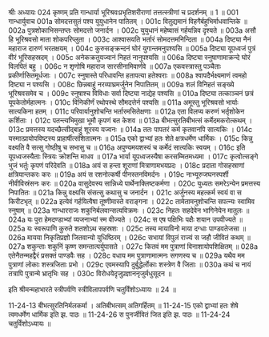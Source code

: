 श्रीः
अध्यायः 024
कृष्णम् प्रति गान्धार्या भूरिश्रवःप्रभृतिशरीराणां तत्तत्स्त्रीणां च प्रदर्शनम् ॥ 1 ॥
001	गान्धार्युवाच 
001a	सोमदत्तसुतं पश्य युयुधानेन पातितम् ।
001c	वितुद्यमानं विहगैर्बहुभिर्माधवान्तिके ॥
002a	पुत्रशोकाभिसन्तप्तः सोमदत्तो जनार्दन ।
002c	युयुधानं महेष्वासं गर्हयन्निव दृश्यते ॥
003a	असौ हि भूरिश्रवसो माता शोकपरिप्लुता ।
003c	आश्वासयति भर्तारं सोमदत्तमनिन्दिता ॥
004a	दिष्ट्या नैनं महाराज दारुणं भरतक्षयम् ।
004c	कुरुसङ्क्रन्दनं घोरं युगान्तमनुपश्यसि ॥
005a	दिष्ट्या यूपध्वजं पुत्रं वीरं भूरिसहस्रदम् ।
005c	अनेकक्रतुयज्वानं निहतं नानुपश्यसि ॥
006a	दिष्ट्या स्नुषाणामाक्रन्दे घोरं विलपितं बहु ।
006c	न शृणोषि महाराज सारसीनामिवार्णवे ॥
007a	एकवस्त्रास्तु पञ्चैताः प्रकीर्णासितमूर्धजाः ।
007c	स्नुषास्ते परिधावन्ति हतापत्या हतेश्वराः ॥
008a	श्वापदैर्भक्ष्यमाणं त्वमहो दिष्ट्या न पश्यसि ।
008c	छिन्नबाहुं नरव्याघ्रमर्जुनेन निपातितम् ॥
009a	शलं विनिहतं सङ्ख्ये भूरिश्रवसमेव च ।
009c	स्नुषाश्च विविधाः सर्वा दिष्ट्या नाद्येह पश्यसि ॥
010a	दिष्ट्या तत्काञ्चनं छत्रं यूपकेतोर्महात्मनः ।
010c	विनिकीर्णं रथोपस्थे सौमदत्तेर्न पश्यसि ॥
011a	अमूस्तु भूरिश्रवसो भार्याः सात्यकिना हतम् ।
011c	परिवार्यानुशोचन्ति भर्तारमसितेक्षणाः ॥
012a	एता विलप्य करुणं भर्तृशोकेन कर्शिताः ।
012c	पतन्त्यभिमुखा भूमौ कृपणं बत केशव ॥
013a	बीभत्सुरतिबीभत्सं कर्मेदमकरोत्कथम् ।
013c	प्रमत्तस्य यदच्छैत्सीद्बाहुं शूरस्य यज्वनः ॥
014a	ततः पापतरं कर्म कृतवानपि सात्यकिः ।
014c	यस्मात्प्रायोपविष्टस्य प्राहार्षीत्संशितात्मनः ॥
015a	एको द्वाभ्यां हतः शेते क्षत्रधर्मेण धार्मिकः ।
015c	किन्नु वक्ष्यति वै सत्सु गोष्ठीषु च सभासु च ॥
016a	अपुण्यमयशस्यं च कर्मेदं सात्यकिः स्वयम् ।
016c	इति यूपध्वजस्यैताः स्त्रियः क्रोशन्ति माधव ॥
017a	भार्या यूपध्वजस्यैषा करसम्मितमध्यमा ।
017c	कृत्वोत्सङ्गे भुजं भर्तुः कृपणं परिदेवति ॥
018a	अयं स हन्ता शूराणां मित्राणामभयप्रदः ।
018c	प्रदाता गोसहस्राणां क्षत्रियान्तकरः करः ॥
019a	अयं स रशनोत्कर्षी पीनस्तनविमर्दनः ।
019c	नाभ्यूरुजघनस्पर्शी नीवीविस्रंसनः करः ॥
020a	वासुदेवस्य सान्निध्ये पार्थेनाक्लिष्टकर्मणा ।
020c	युध्यतः समरेऽन्येन प्रमत्तस्य निपातितः ॥
021a	किन्नु वक्ष्यसि संसत्सु कथासु च जनार्दन ।
021c	अर्जुनस्य महत्कर्म स्वयं वा स किरीटभृत् ॥
022a	इत्येवं गर्हयित्वैषा तूष्णीमास्ते वराङ्गना ।
022c	तामेतामनुशोचन्ति सपत्न्यः स्वामिव स्नुषाम् ॥
023a	गान्धारराजः शकुनिर्बलवान्सत्यविक्रमः ।
023c	निहतः सहदेवेन भागिनेयेन मातुलः ॥
024a	यः पुरा हेमदण्डाभ्यां व्यजनाभ्यां स्म वीज्यते ।
024c	स एष पक्षिभिः पक्षैः शयान उपवीज्यते ॥
025a	यः स्वरूपाणि कुरुते शतशोऽथ सहस्रशः ।
025c	तस्य मायाविनो माया दग्धाः पाण्डवतेजसा ॥
026a	मायया निकृतिप्रज्ञो जितवान्यो युधिष्ठिरम् ।
026c	सभायां विपुलं राज्यं स जहौ जीवितं कथम् ॥
027a	शकुन्ताः शकुनिं कृष्ण समन्तात्पर्युपासते ।
027c	कितवं मम पुत्राणां विनाशायोपशिक्षितम् ॥
028a	एतेनैतन्महद्वैरं प्रसक्तं पाण्डवैः सह ।
028c	वधाय मम पुत्राणामात्मनः सगणस्य च ॥
029a	यथैव मम पुत्राणां लोकाः शस्त्रजिताः प्रभो ।
029c	एवमस्यापि दुर्बुद्धेर्लोकाः शस्त्रेण वै जिताः ॥
030a	कथं च नायं तत्रापि पुत्रान्मे भ्रातृभिः सह ।
030c	विरोधयेदृजुप्रज्ञाननृजुर्मधुसूदन ॥ 

इति श्रीमन्महाभारते स्त्रीपर्वणि स्त्रीविलापपर्वणि चतुर्विंशोऽध्यायः ॥ 24 ॥

11-24-13 बीभत्सुरतिनिर्मलकर्मा । अतिबीभत्सम् अतिगर्हितम् ॥ 11-24-15 एको द्वाभ्यां हतः शेषे त्वमधर्मेण धार्मिक इति झ. पाठः ॥ 11-24-26 स पुनर्जीवितं जित इति झ. पाठः ॥ 11-24-24 चतुर्विंशोऽध्यायः ॥
